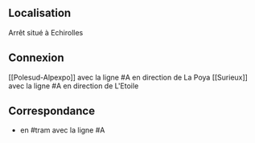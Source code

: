 ## Localisation
Arrêt situé à Echirolles

## Connexion
[[Polesud-Alpexpo]] avec la ligne #A en direction de La Poya
[[Surieux]] avec la ligne #A en direction de L'Etoile

## Correspondance
- en #tram avec la ligne #A